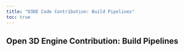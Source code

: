```yaml
---
title: "O3DE Code Contribution: Build Pipelines"
toc: true
---
```


## Open 3D Engine Contribution: Build Pipelines